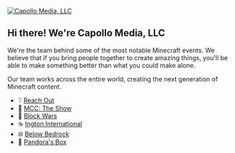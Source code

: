 [![Capollo Media, LLC](https://cdn.capollomedia.com/web/cmsite/cmllc-fullcolour.png)](https://capollomedia.com)

## Hi there! We're Capollo Media, LLC

We're the team behind some of the most notable Minecraft events. We believe that if you bring people together to create amazing things, you'll be able to make something better than what you could make alone.

Our team works across the entire world, creating the next generation of Minecraft content.

- ❔ [Reach Out](mailto:inqiries@capollomedia.com)
- 👑 [MCC: The Show](https://youtube.com/c/MCCHighlights)
- 🌈 [Block Wars](https://blockwars.games)
- ☕️ [Ington International](https://ington.net)
- 🌐 [Below Bedrock](https://belowbedrock.cc)
- 🎁 [Pandora's Box](https://pandorasbox.games)
